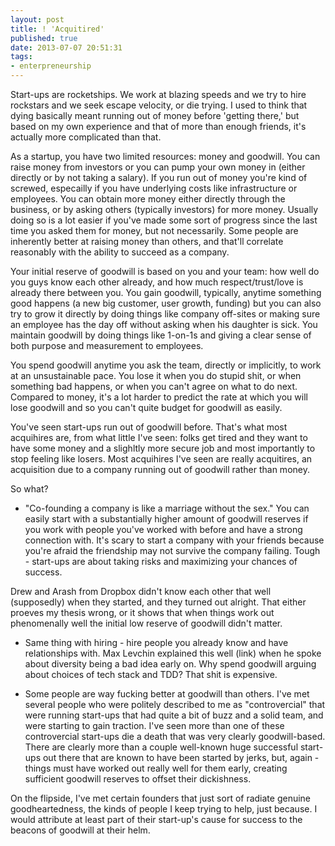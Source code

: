```yaml
---
layout: post
title: ! 'Acquitired'
published: true
date: 2013-07-07 20:51:31
tags:
- enterpreneurship
---
```


Start-ups are rocketships.  We work at blazing speeds and we try to hire rockstars and we seek escape velocity, or die trying. I used to think that dying basically meant running out of money before 'getting there,' but based on my own experience and that of more than enough friends, it's actually more complicated than that.

As a startup, you have two limited resources: money and goodwill.  You can raise money from investors or you can pump your own money in (either directly or by not taking a salary).  If you run out of money you're kind of screwed, especailly if you have underlying costs like infrastructure or employees. You can obtain more money either directly through the business, or by asking others (typically investors) for more money. Usually doing so is a lot easier if you've made some sort of progress since the last time you asked them for money, but not necessarily.  Some people are inherently better at raising money than others, and that'll correlate reasonably with the ability to succeed as a company.

Your initial reserve of goodwill is based on you and your team: how well do you guys know each other already, and how much respect/trust/love is already there between you.  You gain goodwill, typically, anytime something good happens (a new big customer, user growth, funding) but you can also try to grow it directly by doing things like company off-sites or making sure an employee has the day off without asking when his daughter is sick. You maintain goodwill by doing things like 1-on-1s and giving a clear sense of both purpose and measurement to employees.

You spend goodwill anytime you ask the team, directly or implicitly, to work at an unsustainable pace. You lose it when you do stupid shit, or when something bad happens, or when you can't agree on what to do next.  Compared to money, it's a lot harder to predict the rate at which you will lose goodwill and so you can't quite budget for goodwill as easily.

You've seen start-ups run out of goodwill before.  That's what most acquihires are, from what little I've seen: folks get tired and they want to have some money and a slighltly more secure job and most importantly to stop feeling like losers. Most acquihires I've seen are really acquitires, an acquisition due to a company running out of goodwill rather than money.

So what?
- "Co-founding a company is like a marriage without the sex." You can easily start with a substantially higher amount of goodwill reserves if you work with people you've worked with before and have a strong connection with. It's scary to start a company with your friends because you're afraid the friendship may not survive the company failing. Tough - start-ups are about taking risks and maximizing your chances of success.

Drew and Arash from Dropbox didn't know each other that well (supposedly) when they started, and they turned out alright. That either proeves my thesis wrong, or it shows that when things work out phenomenally well the initial low reserve of goodwill didn't matter.

- Same thing with hiring - hire people you already know and have relationships with. Max Levchin explained this well (link) when he spoke about diversity being a bad idea early on.  Why spend goodwill arguing about choices of tech stack and TDD?  That shit is expensive.

- Some people are way fucking better at goodwill than others. I've met several people who were politely described to me as "controvercial" that were running start-ups that had quite a bit of buzz and a solid team, and were starting to gain traction. I've seen more than one of these controvercial start-ups die a death that was very clearly goodwill-based.  There are clearly more than a couple well-known huge successful start-ups out there that are known to have been started by jerks, but, again - things must have worked out really well for them early, creating sufficient goodwill reserves to offset their dickishness.

On the flipside, I've met certain founders that just sort of radiate genuine goodheartedness, the kinds of people I keep trying to help, just because. I would attribute at least part of their start-up's cause for success to the beacons of goodwill at their helm.
